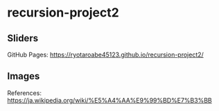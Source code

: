 # recursion-project2
## Sliders
GitHub Pages: https://ryotaroabe45123.github.io/recursion-project2/

## Images
References: https://ja.wikipedia.org/wiki/%E5%A4%AA%E9%99%BD%E7%B3%BB